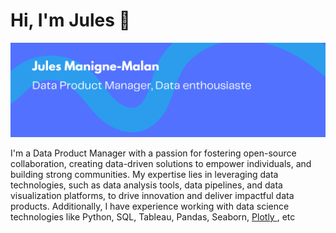 # Hi, I'm Jules 👋

<img src="https://github.com/julesmanigne/julesmanigne/blob/main/GitHub-Banner.png" alt="banner that says Jules Manigne-Malan - data product manager, Data enthousiaste">

I'm a Data Product Manager with a passion for fostering open-source collaboration, creating data-driven solutions to empower individuals, and building strong communities. My expertise lies in leveraging data technologies, such as data analysis tools, data pipelines, and data visualization platforms, to drive innovation and deliver impactful data products. Additionally, I have experience working with data science technologies like Python, SQL, Tableau, Pandas, Seaborn, <a href="https://stars.github.com/](https://plotly.com/">Plotly </a>, etc
